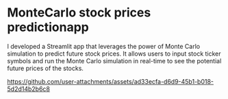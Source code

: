 # MonteCarlo stock prices predictionapp

I developed a Streamlit app that leverages the power of Monte Carlo simulation to predict future stock prices. It allows users to input stock ticker symbols and run the Monte Carlo simulation in real-time to see the potential future prices of the stocks.

https://github.com/user-attachments/assets/ad33ecfa-d6d9-45b1-b018-5d2d14b2b6c8

